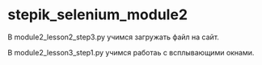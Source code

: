 # stepik_selenium_module2


В module2_lesson2_step3.py учимся загружать файл на сайт.

В module2_lesson3_step1.py учимся работаь с всплывающими окнами.

